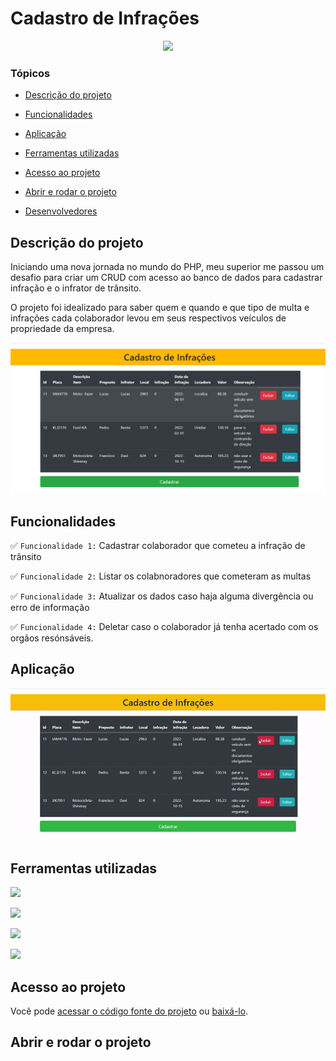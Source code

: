# Cadastro de Infrações

<p align="center">
   <img src="https://img.shields.io/badge/status-Conclu%C3%ADdo-brightgreen"/>
</p>

### Tópicos 

- [Descrição do projeto](#descrição-do-projeto)

- [Funcionalidades](#funcionalidades)

- [Aplicação](#aplicação)

- [Ferramentas utilizadas](#ferramentas-utilizadas)

- [Acesso ao projeto](#acesso-ao-projeto)

- [Abrir e rodar o projeto](#abrir-e-rodar-o-projeto)

- [Desenvolvedores](#desenvolvedores)

## Descrição do projeto 

<p align="justify">

Iniciando uma nova jornada no mundo do PHP, meu superior me passou um desafio para criar um CRUD com acesso ao banco de dados para cadastrar infração e o infrator de trânsito.

O projeto foi idealizado para saber quem e quando e que tipo de multa e infrações cada colaborador levou em seus respectivos veículos de propriedade da empresa.
  
![Cadastro](././img/cadastro.png)
</p>

## Funcionalidades

✅ `Funcionalidade 1:` Cadastrar colaborador que cometeu a infração de trânsito

✅ `Funcionalidade 2:` Listar os colabnoradores que cometeram as multas 

✅ `Funcionalidade 3:` Atualizar os dados caso haja alguma divergência ou erro de informação

✅ `Funcionalidade 4:` Deletar caso o colaborador já tenha acertado com os orgãos resónsáveis.

## Aplicação

<div align="center">

![Cadastro](././img/cadastroGif.gif)

  </div>
 
 ###

## Ferramentas utilizadas

<a href="https://www.java.com" target="_blank"> <img src="https://cdn.jsdelivr.net/gh/devicons/devicon/icons/html5/html5-original-wordmark.svg" widht="40" height="40" /> </a> 

<a href="https://developer.android.com/studio" target="_blank"> <img src="https://cdn.jsdelivr.net/gh/devicons/devicon/icons/css3/css3-original-wordmark.svg" widht="40" 
height="40" /> </a> 

<a href="https://firebase.google.com/?hl=pt" target="_blank"> <img src="https://cdn.jsdelivr.net/gh/devicons/devicon/icons/php/php-original.svg" widht="40" height="40" />
 </a>

 <a href="https://firebase.google.com/?hl=pt" target="_blank"> <img src="https://cdn.jsdelivr.net/gh/devicons/devicon/icons/mysql/mysql-original-wordmark.svg" widht="40" height="40" />
</a>

###

## Acesso ao projeto

Você pode [acessar o código fonte do projeto](https://github.com/Gilson1992/infracaoTransito.git) ou [baixá-lo](https://github.com/camilafernanda/GlicoCare/archive/refs/heads/main.zip).

## Abrir e rodar o projeto



